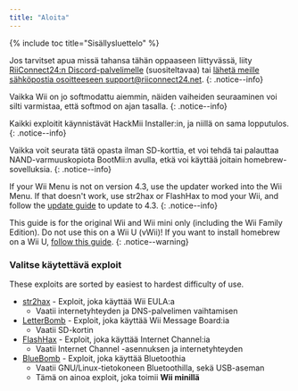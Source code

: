 ```yaml
---
title: "Aloita"
---
```


{% include toc title="Sisällysluettelo" %}

Jos tarvitset apua missä tahansa tähän oppaaseen liittyvässä, liity [RiiConnect24:n Discord-palvelimelle](https://discord.gg/rc24) (suositeltavaa) tai [ lähetä meille sähköpostia osoitteeseen support@riiconnect24.net](mailto:support@riiconnect24.net).
{: .notice--info}

Vaikka Wii on jo softmodattu aiemmin, näiden vaiheiden seuraaminen voi silti varmistaa, että softmod on ajan tasalla.
{: .notice--info}

Kaikki exploitit käynnistävät HackMii Installer:in, ja niillä on sama lopputulos.
{: .notice--info}

Vaikka voit seurata tätä opasta ilman SD-korttia, et voi tehdä tai palauttaa NAND-varmuuskopiota BootMii:n avulla, etkä voi käyttää joitain homebrew-sovelluksia.
{: .notice--info}

If your Wii Menu is not on version 4.3, use the updater worked into the Wii Menu. If that doesn't work, use str2hax or FlashHax to mod your Wii, and follow the [update guide](update) to update to 4.3.
{: .notice--info}

This guide is for the original Wii and Wii mini only (including the Wii Family Edition). Do not use this on a Wii U (vWii)! If you want to install homebrew on a Wii U, [follow this guide](https://wiiu.hacks.guide).
{: .notice--warning}

### Valitse käytettävä exploit

These exploits are sorted by easiest to hardest difficulty of use.

- [str2hax](str2hax) - Exploit, joka käyttää Wii EULA:a
    * Vaatii internetyhteyden ja DNS-palvelimen vaihtamisen
- [LetterBomb](letterbomb) - Exploit, joka käyttää Wii Message Board:ia
    * Vaatii SD-kortin
- [FlashHax](flashhax) - Exploit, joka käyttää Internet Channel:ia
    * Vaatii Internet Channel -asennuksen ja internetyhteyden
- [BlueBomb](bluebomb) - Exploit, joka käyttää Bluetoothia
    * Vaatii GNU/Linux-tietokoneen Bluetoothilla, sekä USB-aseman
    * Tämä on ainoa exploit, joka toimii **Wii minillä**
